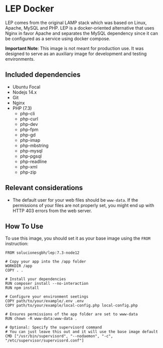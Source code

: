 # LEP Docker

LEP comes from the original LAMP stack which was based on Linux, Apache, MySQL and PHP. LEP is a docker-oriented alternative that uses Nginx in favor Apache and separates the MySQL dependency since it can be configured as a service using docker compose.

**Important Note**: This image is not meant for production use. It was designed to serve as an auxiliary image for development and testing environments.

## Included dependencies

- Ubuntu Focal
- Nodejs 14.x
- Git
- Nginx
- PHP (7.3)
  - php-cli
  - php-curl
  - php-dev
  - php-fpm
  - php-gd
  - php-imap
  - php-mbstring
  - php-mysql
  - php-pgsql
  - php-readline
  - php-xml
  - php-zip

## Relevant considerations

- The default user for your web files should be `www-data`. If the permissions of your files are not properly set, you might end up with HTTP 403 errors from the web server.

## How To Use

To use this image, you should set it as your base image using the `FROM` instruction:

```docker
FROM solucionesgbh/lep:7.3-node12

# Copy your app into the /app folder
WORKDIR /app
COPY . .

# Install your dependencies
RUN composer install --no-interaction
RUN npm install

# Configure your environment seetings
COPY path/to/your/example/.env .env
COPY path/to/your/example/local-config.php local-config.php

# Ensures permissions of the app folder are set to www-data
RUN chown -R www-data:www-data .

# Optional: Specify the supervisord command
# You can just leave this out and it will use the base image default
CMD ["/usr/bin/supervisord", "--nodaemon", "-c", "/etc/supervisor/supervisord.conf"]
```
